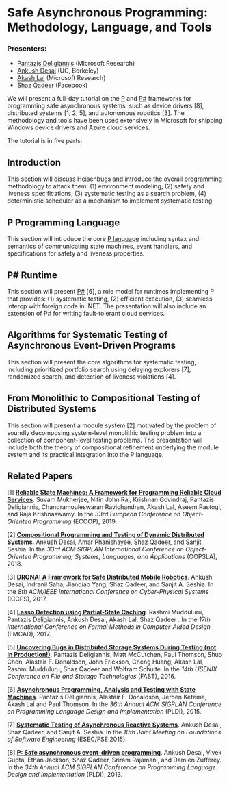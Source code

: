 # Safe Asynchronous Programming: Methodology, Language, and Tools

### Presenters:
- [Pantazis Deligiannis](http://pdeligia.github.io) (Microsoft Research)
- [Ankush Desai](http://people.eecs.berkeley.edu/~ankush) (UC, Berkeley)
- [Akash Lal](https://www.microsoft.com/en-us/research/people/akashl) (Microsoft Research)
- [Shaz Qadeer](https://pldi19.sigplan.org/profile/shazqadeer1) (Facebook)

We will present a full-day tutorial on the [P](https://github.com/p-org/P) and [P#](https://github.com/p-org/PSharp) frameworks
for programming safe asynchronous systems, such as device drivers [8], distributed systems [1, 2, 5], and autonomous robotics [3].
The methodology and tools have been used extensively in Microsoft for shipping Windows device drivers and Azure cloud services.

The tutorial is in five parts:

## Introduction	

This section will discuss Heisenbugs and introduce the overall programming methodology to attack them: 
(1) environment modeling, (2) safety and liveness specifications, (3) systematic testing as a search problem, 
(4) deterministic scheduler as a mechanism to implement systematic testing.  
	
## P Programming Language
	
This section will introduce the core [P language](https://github.com/p-org/P) including syntax and semantics of communicating state machines, 
event handlers, and specifications for safety and liveness properties.

## P# Runtime
	
This section will present [P#](https://github.com/p-org/PSharp) [6], a role model for runtimes implementing P that provides:
(1) systematic testing, 
(2) efficient execution, 
(3) seamless interop with foreign code in .NET.
The presentation will also include an extension of P# for writing fault-tolerant cloud services.

## Algorithms for Systematic Testing of Asynchronous Event-Driven Programs

This section will present the core algorithms for systematic testing, including 
prioritized portfolio search using delaying explorers [7], randomized search, 
and detection of liveness violations [4]. 

## From Monolithic to Compositional Testing of Distributed Systems
	
This section will present a module system [2] motivated by the problem of soundly 
decomposing system-level monolithic testing problem into a collection of component-level testing problems.
The presentation will include both the theory of compositional refinement underlying the module system and its 
practical integration into the P language.

## Related Papers
[1] **[Reliable State Machines: A Framework for Programming Reliable Cloud Services](https://arxiv.org/abs/1902.09502)**.
Suvam Mukherjee, Nitin John Raj, Krishnan Govindraj, Pantazis Deligiannis, Chandramouleswaran Ravichandran, Akash Lal, Aseem Rastogi, and Raja Krishnaswamy.
In the *33rd European Conference on Object-Oriented Programming* (ECOOP), 2019. 

[2] **[Compositional Programming and Testing of Dynamic Distributed Systems](http://people.eecs.berkeley.edu/~ankush/assets/papers/modp.pdf)**.
Ankush Desai, Amar Phanishayee, Shaz Qadeer, and Sanjit Seshia.
In the *33rd ACM SIGPLAN International Conference on Object-Oriented Programming, Systems, Languages, and Applications* (OOPSLA), 2018.

[3] **[DRONA: A Framework for Safe Distributed Mobile Robotics](https://people.eecs.berkeley.edu/~ankush/Papers/drona.pdf)**.
Ankush Desai, Indranil Saha, Jianqiao Yang, Shaz Qadeer, and Sanjit A. Seshia.
In the *8th ACM/IEEE International Conference on Cyber-Physical Systems* (ICCPS), 2017.

[4] **[Lasso Detection using Partial-State Caching](https://www.microsoft.com/en-us/research/publication/lasso-detection-using-partial-state-caching-2/)**. Rashmi Mudduluru, Pantazis Deligiannis, Ankush Desai, Akash Lal, Shaz Qadeer . In the *17th International Conference on Formal Methods in Computer-Aided Design* (FMCAD), 2017.

[5] **[Uncovering Bugs in Distributed Storage Systems During Testing (not in Production!)](https://www.usenix.org/node/194442)**. Pantazis Deligiannis, Matt McCutchen, Paul Thomson, Shuo Chen, Alastair F. Donaldson, John Erickson, Cheng Huang, Akash Lal, Rashmi Mudduluru, Shaz Qadeer and Wolfram Schulte. In the *14th USENIX Conference on File and Storage Technologies* (FAST), 2016.

[6] **[Asynchronous Programming, Analysis and Testing with State Machines](https://dl.acm.org/citation.cfm?id=2737996)**. Pantazis Deligiannis, Alastair F. Donaldson, Jeroen Ketema, Akash Lal and Paul Thomson. In the *36th Annual ACM SIGPLAN Conference on Programming Language Design and Implementation* (PLDI), 2015.

[7] **[Systematic Testing of Asynchronous Reactive Systems](http://people.eecs.berkeley.edu/~ankush/assets/papers/fse-desai.pdf)**.
Ankush Desai, Shaz Qadeer, and Sanjit A. Seshia.
In the *10th Joint Meeting on Foundations of Software Engineering* (ESEC/FSE 2015). 

[8] **[P: Safe asynchronous event-driven programming](http://people.eecs.berkeley.edu/~ankush/assets/papers/p.pdf)**.
Ankush Desai, Vivek Gupta, Ethan Jackson, Shaz Qadeer, Sriram Rajamani, and Damien Zufferey.
In the *34th Annual ACM SIGPLAN Conference on Programming Language Design and Implementation* (PLDI), 2013.
